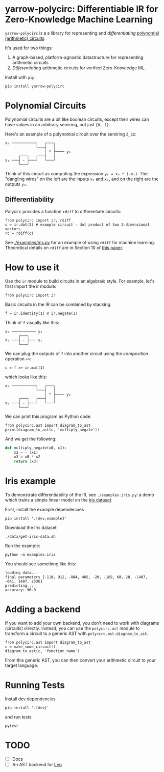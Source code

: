# yarrow-polycirc: Differentiable IR for Zero-Knowledge Machine Learning

`yarrow-polycirc` is a a library for representing and *differentiating*
[polynomial (arithmetic) circuits](https://www.sciencedirect.com/science/article/pii/S2352220823000469).

It's used for two things:

1. A graph-based, platform-agnostic datastructure for representing arithmetic circuits
2. *Differentiating* arithmetic circuits for verified Zero-Knowledge ML.

Install with `pip`:

    pip install yarrow-polycirc

# Polynomial Circuits

Polynomial circuits are a bit like boolean circuits,
except their wires can have values in an arbitrary semiring, not just `{0, 1}`.

Here's an example of a polynomial circuit over the semiring `Z_32`:

    x₀ ───────────┐   ┌───┐
                  └───┤   │
                      │ * ├──── y₀
          ┌───┐   ┌───┤   │
    x₁ ───┤ - ├───┘   └───┘
          └───┘

Think of this circuit as computing the expression `y₀ = x₀ * (-x₁)`.
The "dangling wires" on the left are the inputs `x₀` and `x₁`,
and on the right are the outputs `y₀`.

## Differentiability

Polycirc provides a function `rdiff` to differentiate circuits:

    from polycirc import ir, rdiff
    c = ir.dot(2) # example circuit - dot product of two 2-dimensional vectors
    rc = rdiff(c)

See [./examples/iris.py](./examples/iris.py) for an example of using `rdiff` for
machine learning.
Theoretical details on `rdiff` are in Section 10 of
[this paper](https://arxiv.org/pdf/2305.01041.pdf).

# How to use it

Use the `ir` module to build circuits in an algebraic style.
For example, let's first import the ir module:

    from polycirc import ir

Basic circuits in the IR can be combined by stacking:

    f = ir.identity(1) @ ir.negate(1)
    
Think of `f` visually like this:

    x₀ ─────────── y₀
          ┌───┐   
    x₁ ───┤ - ├─── y₁
          └───┘

We can plug the outputs of `f` into another circuit using the *composition*
operation `>>`:

    c = f >> ir.mul(1)

which looks like this:

    x₀ ───────────┐   ┌───┐
                  └───┤   │
                      │ * ├──── y₀
          ┌───┐   ┌───┤   │
    x₁ ───┤ - ├───┘   └───┘
          └───┘

We can print this program as Python code:

    from polycirc.ast import diagram_to_ast
    print(diagram_to_ast(c, 'multiply_negate'))

And we get the following:

```py
def multiply_negate(x0, x1):
    x2 = - (x1)
    x3 = x0 * x2
    return [x3]
```

# Iris example

To demonstrate differentiability of the IR, see `./examples.iris.py`: a demo
which trains a simple linear model on the
[iris dataset](https://archive.ics.uci.edu/dataset/53/iris).

First, install the example dependencies

    pip install '.[dev,example]'

Download the Iris dataset

    ./data/get-iris-data.sh

Run the example:

    python -m examples.iris

You should see something like this:

    loading data...
    final parameters [-118, 912, -884, 408, -20, -189, 68, 28, -1407, -641, 1407, 2336]
    predicting...
    accuracy: 96.0

# Adding a backend

If you want to add your own backend, you don't need to work with diagrams
(circuits) directly.
Instead, you can use the `polycirc.ast` module to transform a circuit to a
generic AST with `polycirc.ast.diagram_to_ast`.

    from polycirc.ast import diagram_to_ast
    c = make_some_circuit()
    diagram_to_ast(c, 'function_name')

From this generic AST, you can then convert your arithmetic circuit to your
target language.

# Running Tests

Install dev dependencies

    pip install '.[dev]'

and run tests

    pytest

# TODO

- [ ] Docs
- [ ] An AST backend for [Leo](https://developer.aleo.org/leo/language/)
